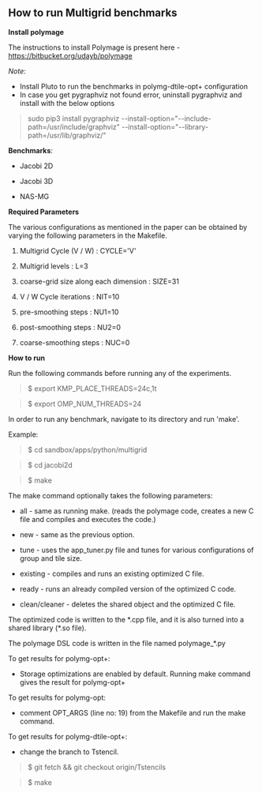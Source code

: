 **How to run Multigrid benchmarks**
-------------------------------


**Install polymage**

The instructions to install Polymage is present here - https://bitbucket.org/udayb/polymage

*Note*:
- Install Pluto to run the benchmarks in polymg-dtile-opt+ configuration
- In case you get pygraphviz not found error, uninstall pygraphviz and install with the below options
> sudo pip3 install pygraphviz --install-option="--include-path=/usr/include/graphviz" --install-option="--library-path=/usr/lib/graphviz/"


**Benchmarks**: 

- Jacobi 2D

- Jacobi 3D

- NAS-MG

**Required Parameters**

The various configurations as mentioned in the paper can be obtained by varying the following parameters in the Makefile.

 1. Multigrid Cycle (V / W) : CYCLE='V'

 2. Multigrid levels : L=3      

 3. coarse-grid size along each dimension : SIZE=31  

 4. V / W Cycle iterations : NIT=10   

 5. pre-smoothing steps : NU1=10   

 6. post-smoothing steps : NU2=0    

 7. coarse-smoothing steps : NUC=0    


**How to run**

Run the following commands before running any of the experiments.

> $ export KMP\_PLACE\_THREADS=24c,1t

> $ export OMP\_NUM\_THREADS=24

In order to run any benchmark, navigate to its directory and run 'make'. 

Example:

> $ cd sandbox/apps/python/multigrid

> $ cd jacobi2d

> $ make

The make command optionally takes the following parameters:

- all - same as running make. (reads the polymage code, creates a new C file and compiles and executes the code.)

- new - same as the previous option.

- tune - uses the app\_tuner.py file and tunes for various configurations of group and tile size.

- existing - compiles and runs an existing optimized C file.

- ready - runs an already compiled version of the optimized C code.

- clean/cleaner - deletes the shared object and the optimized C file. 

The optimized code is written to the \*.cpp file, and it is also turned into 
a shared library (\*.so file).

The polymage DSL code is written in the file named polymage\_\*.py

To get results for polymg-opt+:

- Storage optimizations are enabled by default. Running make command gives the result for polymg-opt+

To get results for polymg-opt:

- comment OPT\_ARGS (line no: 19) from the Makefile and run the make command.

To get results for polymg-dtile-opt+:

- change the branch to Tstencil.

>   $ git fetch && git checkout origin/Tstencils

>   $ make

